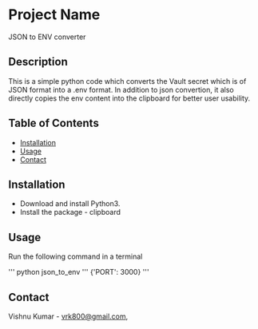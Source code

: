 # Project Name

JSON to ENV converter

## Description

This is a simple python code which converts the Vault secret which is of JSON format into a .env format. In addition to json convertion, it also directly copies the env content into the clipboard for better user usability.

## Table of Contents

- [Installation](#installation)
- [Usage](#usage)
- [Contact](#contact)

## Installation

- Download and install Python3.
- Install the package - clipboard

## Usage

Run the following command in a terminal

'''
python json_to_env ''' {'PORT': 3000}
'''

## Contact

Vishnu Kumar - vrk800@gmail.com,

